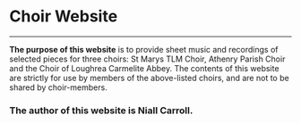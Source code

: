 # Choir Website
---
**The purpose of this website** is to provide sheet music and recordings of selected pieces for three choirs: St Marys TLM Choir, Athenry Parish Choir and the Choir of Loughrea Carmelite Abbey. The contents of this website are strictly for use by members of the above-listed choirs, and are not to be shared by choir-members.

### The author of this website is Niall Carroll.
